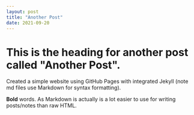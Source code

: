 ```yaml
---
layout: post
title: "Another Post"
date: 2021-09-20
---
```

# This is the heading for another post called "Another Post".

Created a simple website using GitHub Pages with integrated Jekyll (note md files use Markdown for syntax formatting).

**Bold** words. As Markdown is actually is a lot easier to use for writing posts/notes than raw HTML.

